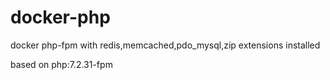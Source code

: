 # docker-php

docker php-fpm with redis,memcached,pdo_mysql,zip extensions installed

based on php:7.2.31-fpm
